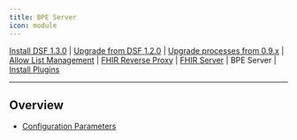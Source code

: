 ```yaml
---
title: BPE Server
icon: module
---
```

 [Install DSF 1.3.0](/versions/v1.3.0/maintain/install.md) | [Upgrade from DSF 1.2.0](/versions/v1.3.0/maintain/upgrade-from-1.md) | [Upgrade processes from 0.9.x](/versions/v1.3.0/maintain/upgrade-from-0.md) | [Allow List Management](/versions/v1.3.0/maintain/allowList-mgm.md) | [FHIR Reverse Proxy](/versions/v1.3.0/maintain/fhir-reverse-proxy/README.md) | [FHIR Server](/versions/v1.3.0/maintain/fhir/README.md) | BPE Server | [Install Plugins](/versions/v1.3.0/maintain/install-plugins.md)  

---

## Overview
- [Configuration Parameters](configuration)
